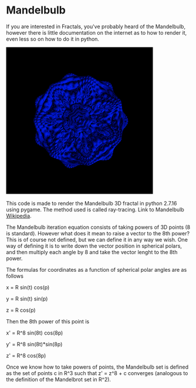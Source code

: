 # Mandelbulb
If you are interested in Fractals, you've probably heard of the Mandelbulb, however there is little documentation on 
the internet as to how to render it, even less so on how to do it in python.

<img src="/photo_exports/version_1.png" width="400" height="400" class='center'>

This code is made to render the Mandelbulb 3D fractal in python 2.7.16 using pygame. The method used is called ray-tracing.
Link to Mandelbulb [Wikipedia](https://en.wikipedia.org/wiki/Mandelbulb).

The Mandelbulb iteration equation consists of taking powers of 3D points (8 is standard). However what does it mean to raise
a vector to the 8th power? This is of course not defined, but we can define it in any way we wish. One way of defining it
is to write down the vector position in spherical polars, and then multiply each angle by 8 and take the vector lenght to the
8th power.

The formulas for coordinates as a function of spherical polar angles are as follows


x = R sin(t) cos(p)
    
y = R sin(t) sin(p)
    
z = R cos(p)


Then the 8th power of this point is

x' = R^8 sin(8t) cos(8p)
    
y' = R^8 sin(8t)*sin(8p)
    
z' = R^8 cos(8p)



Once we know how to take powers of points, the Mandelbulb set is defined as the set of points c in R^3 such that z' = z^8 + c
converges (analogous to the definition of the Mandelbrot set in R^2).



